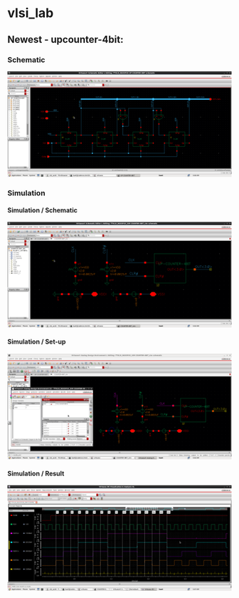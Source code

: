 # vlsi_lab
## Newest - upcounter-4bit:
### Schematic

![img](imgs/Screenshot.png)

### Simulation

#### Simulation / Schematic

![img](imgs/Screenshot-1.png)

#### Simulation / Set-up

![img](imgs/Screenshot-2.png)

#### Simulation / Result


![img](imgs/Screenshot-3.png)
